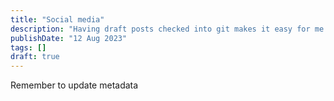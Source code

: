 ```yaml
---
title: "Social media"
description: "Having draft posts checked into git makes it easy for me to publish from Github mobile"
publishDate: "12 Aug 2023"
tags: []
draft: true
---
```


Remember to update metadata
